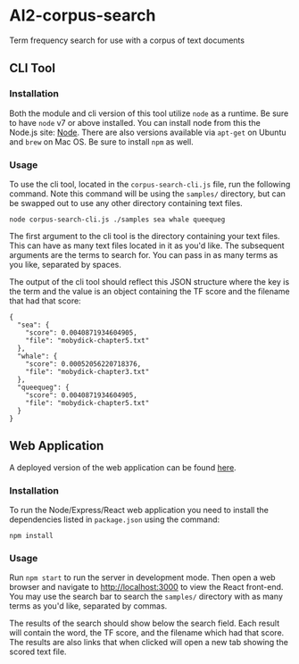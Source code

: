 # AI2-corpus-search
Term frequency search for use with a corpus of text documents

## CLI Tool

### Installation
Both the module and cli version of this tool utilize `node` as a runtime. Be sure to have `node` v7 or above installed. You can install node from this the Node.js site: [Node](https://nodejs.org/en/). There are also versions available via `apt-get` on Ubuntu and `brew` on Mac OS. Be sure to install `npm` as well.

### Usage
To use the cli tool, located in the `corpus-search-cli.js` file, run the following command. Note this command will be using the `samples/` directory, but can be swapped out to use any other directory containing text files.
```
node corpus-search-cli.js ./samples sea whale queequeg
```
The first argument to the cli tool is the directory containing your text files. This can have as many text files located in it as you'd like. The subsequent arguments are the terms to search for. You can pass in as many terms as you like, separated by spaces.

The output of the cli tool should reflect this JSON structure where the key is the term and the value is an object containing the TF score and the filename that had that score:

```
{
  "sea": {
    "score": 0.0040871934604905,
    "file": "mobydick-chapter5.txt"
  },
  "whale": {
    "score": 0.00052056220718376,
    "file": "mobydick-chapter3.txt"
  },
  "queequeg": {
    "score": 0.0040871934604905,
    "file": "mobydick-chapter5.txt"
  }
}
```

## Web Application
A deployed version of the web application can be found [here](https://ai2-corpus-search.herokuapp.com/).

### Installation
To run the Node/Express/React web application you need to install the dependencies listed in `package.json` using the command:
```
npm install
```

### Usage
Run `npm start` to run the server in development mode. Then open a web browser and navigate to [http://localhost:3000](http://localhost:3000) to view the React front-end. You may use the search bar to search the `samples/` directory with as many terms as you'd like, separated by commas.

The results of the search should show below the search field. Each result will contain the word, the TF score, and the filename which had that score. The results are also links that when clicked will open a new tab showing the scored text file.
